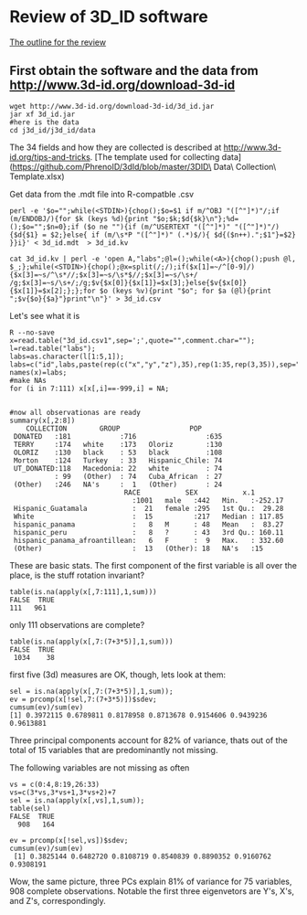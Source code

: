 # Review of 3D_ID software

[The outline for the review](https://github.com/PhrenoID/3dId/blob/master/outline.md)

## First obtain the software and the data from http://www.3d-id.org/download-3d-id
```
wget http://www.3d-id.org/download-3d-id/3d_id.jar
jar xf 3d_id.jar
#here is the data
cd j3d_id/j3d_id/data
```

The 34 fields and how they are collected is described at http://www.3d-id.org/tips-and-tricks.
[The template used for collecting data](https://github.com/PhrenoID/3dId/blob/master/3DID\ Data\ Collection\ Template.xlsx) 


Get data from the .mdt file into R-compatble .csv

```
perl -e '$o="";while(<STDIN>){chop();$o=$1 if m/^OBJ "([^"]*)"/;if (m/ENDOBJ/){for $k (keys %d){print "$o;$k;$d{$k}\n"};%d=();$o="";$n=0};if ($o ne ""){if (m/^USERTEXT "([^"]*)" "([^"]*)"/){$d{$1} = $2;}else{ if (m/\s*P "([^"]*)" (.*)$/){ $d{($n++).";$1"}=$2} }}i}' < 3d_id.mdt  > 3d_id.kv

cat 3d_id.kv | perl -e 'open A,"labs";@l=();while(<A>){chop();push @l, $_;};while(<STDIN>){chop();@x=split(/;/);if($x[1]=~/^[0-9]/){$x[3]=~s/^\s*//;$x[3]=~s/\s*$//;$x[3]=~s/\s+/ /g;$x[3]=~s/\s+/;/g;$v{$x[0]}{$x[1]}=$x[3];}else{$v{$x[0]}{$x[1]}=$x[2];};};for $o (keys %v){print "$o"; for $a (@l){print ";$v{$o}{$a}"}print"\n"}' > 3d_id.csv
```

Let's see what it is
```
R --no-save
x=read.table("3d_id.csv1",sep=';',quote="",comment.char="");
l=read.table("labs");
labs=as.character(l[1:5,1]);
labs=c("id",labs,paste(rep(c("x","y","z"),35),rep(1:35,rep(3,35)),sep="."));
names(x)=labs;
#make NAs
for (i in 7:111) x[x[,i]==-999,i] = NA;


#now all observationas are ready
summary(x[,2:8])
    COLLECTION        GROUP                 POP     
 DONATED   :181            :716                 :635  
 TERRY     :174   white    :173   Oloriz        :130  
 OLORIZ    :130   black    : 53   black         :108  
 Morton    :124   Turkey   : 33   Hispanic_Chile: 74  
 UT_DONATED:118   Macedonia: 22   white         : 74  
           : 99   (Other)  : 74   Cuba_African  : 27  
 (Other)   :246   NA's     :  1   (Other)       : 24  
                            RACE           SEX           x.1         
                              :1001   male   :442   Min.   :-252.17  
 Hispanic_Guatamala           :  21   female :295   1st Qu.:  29.28  
 White                        :  15          :217   Median : 117.85  
 hispanic_panama              :   8   M      : 48   Mean   :  83.27  
 hispanic_peru                :   8   ?      : 43   3rd Qu.: 160.11  
 hispanic_panama_afroantillean:   6   F      :  9   Max.   : 332.60  
 (Other)                      :  13   (Other): 18   NA's   :15       

```

These are basic stats. The first component of the first variable is
all over the place, is the stuff rotation invariant?


```
table(is.na(apply(x[,7:111],1,sum)))
FALSE  TRUE 
111   961
```
only 111 observations are complete?



```
table(is.na(apply(x[,7:(7+3*5)],1,sum)))
FALSE  TRUE 
 1034    38 
```

first five (3d) measures are OK, though, lets look at them:

```
sel = is.na(apply(x[,7:(7+3*5)],1,sum));
ev = prcomp(x[!sel,7:(7+3*5)])$sdev;
cumsum(ev)/sum(ev)
[1] 0.3972115 0.6789811 0.8178958 0.8713678 0.9154606 0.9439236 0.9613881
```

Three principal components account for 82% of variance, thats out of 
the total of 15 variables that are predominantly not missing.

The following variables are not missing as often
```
vs = c(0:4,8:19,26:33)
vs=c(3*vs,3*vs+1,3*vs+2)+7
sel = is.na(apply(x[,vs],1,sum));
table(sel)
FALSE  TRUE 
  908   164 

ev = prcomp(x[!sel,vs])$sdev;
cumsum(ev)/sum(ev)
 [1] 0.3825144 0.6482720 0.8108719 0.8540839 0.8890352 0.9160762 0.9308191
```
Wow, the same picture, three PCs explain 81% of variance for 75 variables, 908 complete observations. 
Notable the first three eigenvetors are Y's, X's, and Z's, correspondingly. 
